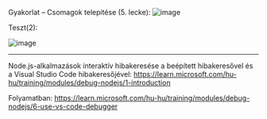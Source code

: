 Gyakorlat – Csomagok telepítése (5. lecke): ![image](https://user-images.githubusercontent.com/79217871/191939258-d4b47573-00e1-4569-a0bd-61c5d080d401.png)

Teszt(2): 


![image](https://user-images.githubusercontent.com/79217871/191944348-79fd78d9-7620-45c8-b67a-e68a27484fc5.png)
__________________________________________________________________________________________________________________
Node.js-alkalmazások interaktív hibakeresése a beépített hibakeresővel és a Visual Studio Code hibakeresőjével: https://learn.microsoft.com/hu-hu/training/modules/debug-nodejs/1-introduction

Folyamatban: https://learn.microsoft.com/hu-hu/training/modules/debug-nodejs/6-use-vs-code-debugger
